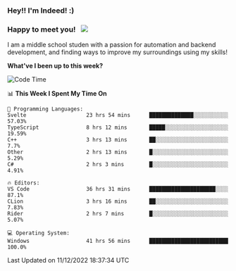 ### Hey!! I'm Indeed! :) 

### Happy to meet you! &nbsp; ![](https://visitor-badge.glitch.me/badge?page_id=Indeedornot.Indeedornot)

I am a middle school studen with a passion for automation and backend development, and finding ways to improve my surroundings using my skills!

**What've I been up to this week?** 

<!--START_SECTION:waka-->
![Code Time](http://img.shields.io/badge/Code%20Time-731%20hrs%2052%20mins-blue)

📊 **This Week I Spent My Time On** 

```text
💬 Programming Languages: 
Svelte                   23 hrs 54 mins      ██████████████░░░░░░░░░░░   57.03% 
TypeScript               8 hrs 12 mins       █████░░░░░░░░░░░░░░░░░░░░   19.59% 
C++                      3 hrs 13 mins       ██░░░░░░░░░░░░░░░░░░░░░░░   7.7% 
Other                    2 hrs 13 mins       █░░░░░░░░░░░░░░░░░░░░░░░░   5.29% 
C#                       2 hrs 3 mins        █░░░░░░░░░░░░░░░░░░░░░░░░   4.91%

🔥 Editors: 
VS Code                  36 hrs 31 mins      █████████████████████░░░░   87.1% 
CLion                    3 hrs 16 mins       ██░░░░░░░░░░░░░░░░░░░░░░░   7.83% 
Rider                    2 hrs 7 mins        █░░░░░░░░░░░░░░░░░░░░░░░░   5.07%

💻 Operating System: 
Windows                  41 hrs 56 mins      █████████████████████████   100.0%

```


 Last Updated on 11/12/2022 18:37:34 UTC
<!--END_SECTION:waka-->
